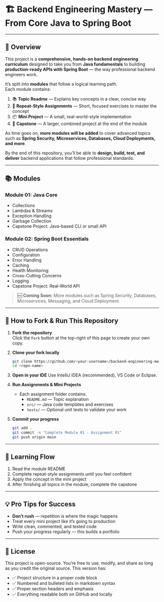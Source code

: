# 🏗 Backend Engineering Mastery — From Core Java to Spring Boot

---

## 📖 Overview

This project is a **comprehensive, hands-on backend engineering curriculum** designed to take you from **Java
fundamentals** to building **production-ready APIs with Spring Boot** — the way professional backend engineers work.

It’s split into **modules** that follow a logical learning path.  
Each module contains:

1. 📚 **Topic Readme** — Explains key concepts in a clear, concise way
2. 🔁 **Repeat-Style Assignments** — Short, focused exercises to master the concept
3. 📦 **Mini Project** — A small, real-world-style implementation
4. 🏁 **Capstone** — A larger, combined project at the end of the module

As time goes on, **more modules will be added** to cover advanced topics such as **Spring Security, Microservices,
Databases, Cloud Deployments, and more**.

By the end of this repository, you’ll be able to **design, build, test, and deliver** backend applications that follow
professional standards.

---

## 📚 Modules

### **Module 01: Java Core**

- Collections
- Lambdas & Streams
- Exception Handling
- Garbage Collection
- Capstone Project: Java-based CLI or small API

### **Module 02: Spring Boot Essentials**

- CRUD Operations
- Configuration
- Error Handling
- Caching
- Health Monitoring
- Cross-Cutting Concerns
- Logging
- Capstone Project: Real-World API

> 🆕 **Coming Soon:** More modules such as Spring Security, Databases, Microservices, Messaging, and Cloud Deployment.

---

## 🚀 How to Fork & Run This Repository

1. **Fork the repository**  
   Click the `Fork` button at the top-right of this page to create your own copy.

2. **Clone your fork locally**
   ```bash
   git clone https://github.com/<your-username>/backend-engineering-mastery.git
   cd <repo-name>

3. **Open in your IDE**
   Use IntelliJ IDEA (recommended), VS Code or Eclipse.

4. **Run Assignments & Mini Projects**
    - Each assignment folder contains:
        - `README.md` — Topic explanation
        - `src/` — Java code templates and exercises
        - `tests/` — Optional unit tests to validate your work

5. **Commit your progress**
   ```bash 
   git add . 
   git commit -m "Complete Module 01 - Assignment 01"
   git push origin main

---

## 📌 Learning Flow

1. Read the module README
2. Complete repeat-style assignments until you feel confident
3. Apply the concept in the mini project
4. After finishing all topics in the module, complete the capstone

---

## 💡 Pro Tips for Success

- **Don’t rush** — repetition is where the magic happens
- Treat every mini project like it’s going to production
- Write clean, commented, and tested code
- Push your progress regularly — this builds a portfolio

---

## 📜 License

This project is open-source. You’re free to use, modify, and share as long as you credit the original source.
This version has:

- ✅ Project structure in a proper code block
- ✅ Numbered and bulleted lists in markdown syntax
- ✅ Proper section headers and emphasis
- ✅ Everything readable both on GitHub and locally
